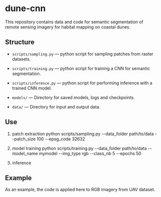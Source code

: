 # dune-cnn

This repository contains data and code for semantic segmentation of remote sensing imagery for habitat mapping on coastal dunes.

## Structure

- `scripts/sampling.py` — python script for sampling patches from raster datasets.
- `scripts/training.py` — python script for training a CNN for semantic segmentation.
- `scripts/inference.py` — python script for performing inference with a trained CNN model.

- `models/` — Directory for saved models, logs and checkpoints.
- `data/` — Directory for input and output data.

## Use
1) patch extraction
   python scripts/sampling.py --data_folder path/to/data --patch_size 100 --epsg_code 32632
    
3) model training
   python scripts/training.py --data_folder path/to/data --model_name mymodel --img_type rgb --class_nb 5 --epochs 50
   
5) inference

## Example 
As an example, the code is applied here to RGB imagery from UAV dataset.

